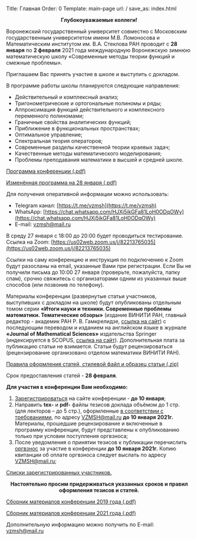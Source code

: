 Title: Главная
Order: 0
Template: main-page
url: /
save_as: index.html

**<center>Глубокоуважаемые коллеги!</center>**

Воронежский государственный университет совместно с Московским государственным университетом имени М.В. Ломоносова и Математическим институтом им. В.А. Стеклова РАН проводит с **28 января** по **2 февраля** 2021 года международную Воронежскую зимнюю математическую школу «Современные методы теории функций и смежные проблемы». 

Приглашаем Вас принять участие в школе и выступить с докладом.

В программе работы школы планируются следующие направления:

* Действительный и комплексный анализ;
* Тригонометрические и ортогональные полиномы и ряды;
* Аппроксимация функций действительного и комплексного переменного полиномами;
* Граничные свойства аналитических функций;
* Приближение в функциональных пространствах;
* Оптимальное управление;
* Спектральная теория операторов;
* Современные разделы качественной теории краевых задач;
* Качественные методы математического моделирования;
* Проблемы преподавания математики в высшей и средней школе.

[Программа конференции (.pdf)](files/Научная%20программа%202021.pdf)

[Изменённая программа на 28 января (.pdf)](files/Программа%20на%2028.01.21.pdf)

Для получения оперативной информации можно использовать:

* Telegram канал: [https://t.me/vzmsh](https://t.me/vzmsh)
* WhatsApp: [https://chat.whatsapp.com/HJXj5ikGFa81LoH0ODqOWy](https://chat.whatsapp.com/HJXj5ikGFa81LoH0ODqOWy)
* E-mail: [vzmsh@mail.ru](mailto:vzmsh@mail.ru)

В среду 27 января с 18:00 до 20:00 будет проводиться тестирование. Ссылка на Zoom: [https://us02web.zoom.us/j/82213765035](https://us02web.zoom.us/j/82213765035)

Ссылки на саму конференцию и инструкция по подключению к Zoom будут разосланы на email, указанные Вами при регистрации. Если Вы не получили письма до 10:00 27 января (проверьте, пожалуйста, папку спам), срочно свяжитесь с организаторами одним из указанных выше способов (или позвонив по телефону).

Материалы конференции (развернутые статьи участников, выступивших с докладом на школе) будут опубликованы отдельным томом серии **«Итоги науки и техники. Современные проблемы математики. Тематические обзоры»** (издание ВИНИТИ РАН, главный редактор - академик РАН Р. В. Гамкрелидзе, [ссылка на сайт](http://www.mathnet.ru/php/journal.phtml?jrnid=into&option_lang=rus)) с последующим переводом и изданием на английском языке в журнале **«Journal of Mathematical Sciences»** издательства Springer (индексируется в SCOPUS, [ссылка на сайт](http://link.springer.com/journal/10958)). Дополнительная плата за публикацию статьи не взимается. Статьи будут рецензироваться (рецензирование организовано отделом математики ВИНИТИ РАН).

[Правила оформления статей, стилевой файл и образец статьи (.zip)](files/tezis.zip)

Срок предоставления статей - **28 февраля**.

**Для участия в конференции Вам необходимо:**

1. [Зарегистрироваться](/registration) на сайте конференции - **до 10 января**;
2. Направить **tex-** и **pdf-** файлы тезисов доклада объёмом до 1 стр. (для лекторов – до 5 стр.), оформленные [в соответствии с требованиями](/rules), по адресу [VZMSH@mail.ru](mailto:vzmsh@mail.ru) **до 10 января 2021г.** Материалы, прошедшие рецензирование и включенные в программу конференции, будут представлены к опубликованию только при условии поступления оргвзноса;
3. После уведомления о принятии тезисов к публикации перечислить [оргвзнос](/contribution) за участие в конференции **до 10 января 2021г.** Копию квитанции об оплате оргвзноса следует выслать по адресу [VZMSH@mail.ru](mailto:vzmsh@mail.ru);

[Списки зарегистрированных участников.](/list)

**<center>Настоятельно просим придерживаться указанных сроков и правил оформления тезисов и статей.</center>**

[Сборник материалов конференции 2019 года (.pdf)](files/vzmsh2019.pdf)

[Сборник материалов конференции 2021 года (.pdf)](files/vzmsh2021.pdf)

Дополнительную информацию можно получить по E-mail: [vzmsh@mail.ru](mailto:vzmsh@mail.ru)
